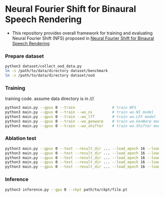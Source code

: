 # Neural Fourier Shift for Binaural Speech Rendering
- This repository provides overall framework for training and evaluating Neural Fourier Shift (NFS) proposed in [Neural Fourier Shift for Binaural Speech Rendering](https://arxiv.org/abs/2211.00878)

### Prepare dataset

```bash
python3 dataset/collect_ood_data.py
ln -s /path/to/data/directory dataset/benchmark
ln -s /path/to/data/directory dataset/ood
```

### Training

training code. assume data directory is in ///

```bash
python3 main.py --gpus 0 --train                 # train NFS
python3 main.py --gpus 0 --train --wo_ni         # train wo.NI model
python3 main.py --gpus 0 --train --wo_lff        # train wo.LFF model
python3 main.py --gpus 0 --train --wo_geowarp    # train wo.GeoWarp model
python3 main.py --gpus 0 --train --wo_shifter    # train wo.Shifter model
```

### Ablation test

```bash
python3 main.py --gpus 0 --test --result_dir ... --load_epoch 16 --load_step 1353             
python3 main.py --gpus 0 --test --result_dir ... --load_epoch 16 --load_step 1353 --wo_ni     
python3 main.py --gpus 0 --test --result_dir ... --load_epoch 16 --load_step 1353 --wo_lff    
python3 main.py --gpus 0 --test --result_dir ... --load_epoch 16 --load_step 1353 --wo_geowarp
python3 main.py --gpus 0 --test --result_dir ... --load_epoch 16 --load_step 1353 --wo_shifter
```

### Inference

```bash
python3 inference.py --gpu 0 --ckpt path/to/ckpt/file.pt
```
